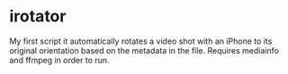 irotator
========

My first script it automatically rotates a video shot with an iPhone to its original orientation based on the metadata in the file.  Requires mediainfo and ffmpeg in order to run.
